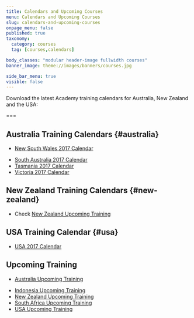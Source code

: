 ```yaml
---
title: Calendars and Upcoming Courses
menu: Calendars and Upcoming Courses
slug: calendars-and-upcoming-courses
onpage_menu: false
published: true
taxonomy:
  category: courses
  tag: [courses,calendars]

body_classes: "modular header-image fullwidth courses"
banner_image: theme://images/banners/courses.jpg

side_bar_menu: true
visible: false
---
```


Download the latest Academy training calendars for Australia, New Zealand and the USA:

===

## Australia Training Calendars {#australia}
* [New South Wales 2017 Calendar](_calendars/2017/NSW-Training-Calendar-2017.pdf)
<!--* [Queensland 2017 Calendar](_calendars/2017/QLD-Training-Calendar-2017.pdf)-->
* [South Australia 2017 Calendar](_calendars/2017/SA-Training-Calendar-2017.pdf)
* [Tasmania 2017 Calendar](_calendars/2017/TAS-Training-Calendar-2017.pdf)
* [Victoria 2017 Calendar](_calendars/2017/Vic-Training-Calendar-2017.pdf)
<!--* [Western Australia 2017 Calendar](_calendars/2017/WA-Training-Calendar-2017.pdf)-->

## New Zealand Training Calendars {#new-zealand}
* Check [New Zealand Upcoming Training](http://one.harcourts.co.nz/academy/UpcomingCourses.aspx)
<!--* [Central Region 2017 Calendar](_calendars/2017/NZ-Central-Training-Calendar-2017.pdf)-->
<!--* [South Island Region 2017 Calendar](_calendars/2017/NZ-South-Island-Training-Calendar-2017.pdf)-->
<!--* [Northern Region 2017 Calendar](_calendars/2017/NZ-Northern-Training-Calendar-2017.pdf)-->
<!--* [Wellington Region 2017 Calendar](_calendars/2017/NZ-Wellington-Training-Calendar-2017.pdf)-->

## USA Training Calendar {#usa}
* [USA 2017 Calendar](_calendars/2017/USA-Training-Calendar-2017.pdf)

## Upcoming Training
* [Australia Upcoming Training](http://one.harcourts.com.au/academy/UpcomingCourses.aspx)
<!-- * [China Upcoming Training](http://one.harcourts.cn/academy/UpcomingCourses.aspx) -->
* [Indonesia Upcoming Training](http://one.harcourts.co.id/academy/UpcomingCourses.aspx)
* [New Zealand Upcoming Training](http://one.harcourts.co.nz/academy/UpcomingCourses.aspx)
* [South Africa Upcoming Training](http://one.harcourts.co.za/academy/UpcomingCourses.aspx)
* [USA Upcoming Training](http://one.harcourtsusa.com/academy/UpcomingCourses.aspx)
